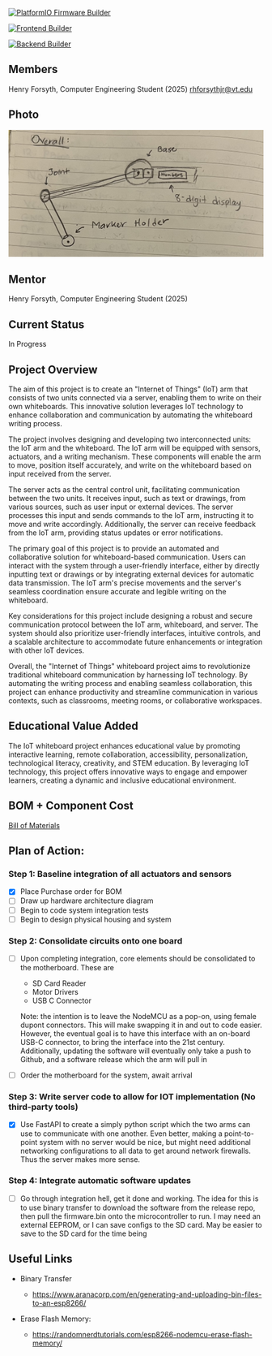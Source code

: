 [![PlatformIO Firmware Builder](https://github.com/Forsyth-Creations/IOT_Arm/actions/workflows/PlatformIOAction.yml/badge.svg)](https://github.com/Forsyth-Creations/IOT_Arm/actions/workflows/PlatformIOAction.yml)

[![Frontend Builder](https://github.com/Forsyth-Creations/IOT_Arm/actions/workflows/FrontendBuilder.yml/badge.svg)](https://github.com/Forsyth-Creations/IOT_Arm/actions/workflows/FrontendBuilder.yml)

[![Backend Builder](https://github.com/Forsyth-Creations/IOT_Arm/actions/workflows/BackendBuilder.yml/badge.svg)](https://github.com/Forsyth-Creations/IOT_Arm/actions/workflows/BackendBuilder.yml)

## Members
Henry Forsyth, Computer Engineering Student (2025)
rhforsythjr@vt.edu

## Photo
![Hero Image](hero.png)

## Mentor
Henry Forsyth, Computer Engineering Student (2025)

## Current Status
In Progress

## Project Overview

The aim of this project is to create an "Internet of Things" (IoT) arm that consists of two units connected via a server, enabling them to write on their own whiteboards. This innovative solution leverages IoT technology to enhance collaboration and communication by automating the whiteboard writing process.

The project involves designing and developing two interconnected units: the IoT arm and the whiteboard. The IoT arm will be equipped with sensors, actuators, and a writing mechanism. These components will enable the arm to move, position itself accurately, and write on the whiteboard based on input received from the server.

The server acts as the central control unit, facilitating communication between the two units. It receives input, such as text or drawings, from various sources, such as user input or external devices. The server processes this input and sends commands to the IoT arm, instructing it to move and write accordingly. Additionally, the server can receive feedback from the IoT arm, providing status updates or error notifications.

The primary goal of this project is to provide an automated and collaborative solution for whiteboard-based communication. Users can interact with the system through a user-friendly interface, either by directly inputting text or drawings or by integrating external devices for automatic data transmission. The IoT arm's precise movements and the server's seamless coordination ensure accurate and legible writing on the whiteboard.

Key considerations for this project include designing a robust and secure communication protocol between the IoT arm, whiteboard, and server. The system should also prioritize user-friendly interfaces, intuitive controls, and a scalable architecture to accommodate future enhancements or integration with other IoT devices.

Overall, the "Internet of Things" whiteboard project aims to revolutionize traditional whiteboard communication by harnessing IoT technology. By automating the writing process and enabling seamless collaboration, this project can enhance productivity and streamline communication in various contexts, such as classrooms, meeting rooms, or collaborative workspaces.


## Educational Value Added

The IoT whiteboard project enhances educational value by promoting interactive learning, remote collaboration, accessibility, personalization, technological literacy, creativity, and STEM education. By leveraging IoT technology, this project offers innovative ways to engage and empower learners, creating a dynamic and inclusive educational environment.

## BOM + Component Cost

[Bill of Materials](https://github.com/Forsyth-Creations/IOT_Arm/blob/main/BOM.xlsx)


## Plan of Action:

### Step 1: Baseline integration of all actuators and sensors

- [x] Place Purchase order for BOM
- [ ] Draw up hardware architecture diagram
- [ ] Begin to code system integration tests
- [ ] Begin to design physical housing and system

### Step 2: Consolidate circuits onto one board

- [ ] Upon completing integration, core elements should be consolidated to the motherboard. These are
    - SD Card Reader
    - Motor Drivers
    - USB C Connector

    Note: the intention is to leave the NodeMCU as a pop-on, using female dupont connectors. This will make swapping it in and out to code easier. However, the eventual goal is to have this interface with an on-board USB-C connector, to bring the interface into the 21st century. Additionally, updating the software will eventually only take a push to Github, and a software release which the arm will pull in

- [ ] Order the motherboard for the system, await arrival

### Step 3: Write server code to allow for IOT implementation (No third-party tools)

- [x] Use FastAPI to create a simply python script which the two arms can use to communicate with one another. Even better, making a point-to-point system with no server would be nice, but might need additional networking configurations to all data to get around network firewalls. Thus the server makes more sense. 

### Step 4: Integrate automatic software updates

- [ ] Go through integration hell, get it done and working. The idea for this is to use binary transfer to download the software from the release repo, then pull the firmware.bin onto the microcontroller to run. I may need an external EEPROM, or I can save configs to the SD card. May be easier to save to the SD card for the time being

## Useful Links

- Binary Transfer
    - https://www.aranacorp.com/en/generating-and-uploading-bin-files-to-an-esp8266/

- Erase Flash Memory:
    - https://randomnerdtutorials.com/esp8266-nodemcu-erase-flash-memory/
